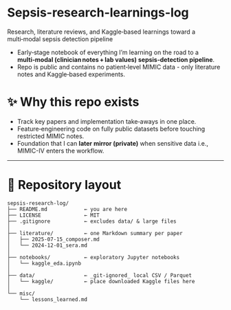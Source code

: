 # Sepsis-research-learnings-log
Research, literature reviews, and Kaggle‑based learnings toward a multi‑modal sepsis detection pipeline

- Early‑stage notebook of everything I’m learning on the road to a **multi‑modal (clinician notes + lab values) sepsis‑detection pipeline**.  
- Repo is public and contains no patient‑level MIMIC data - only literature notes and Kaggle‑based experiments.

# ✨ Why this repo exists
- Track key papers and implementation take‑aways in one place.  
- Feature‑engineering code on fully public datasets before touching restricted MIMIC notes.  
- Foundation that I can **later mirror (private)** when sensitive data i.e., MIMIC-IV enters the workflow.

---

# 📁 Repository layout
```text
sepsis-research-log/
├── README.md            ← you are here
├── LICENSE              ← MIT
├── .gitignore           ← excludes data/ & large files
│
├── literature/          ← one Markdown summary per paper
│   ├── 2025-07-15_composer.md
│   └── 2024-12-01_sera.md
│
├── notebooks/           ← exploratory Jupyter notebooks
│   └── kaggle_eda.ipynb
│
├── data/                ← _git‑ignored_ local CSV / Parquet
│   └── kaggle/          ← place downloaded Kaggle files here
│
└── misc/
    └── lessons_learned.md
